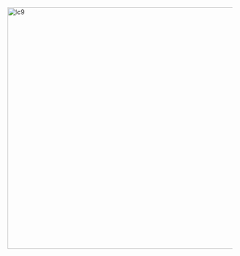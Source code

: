 <img width="542" alt="lc9" src="https://user-images.githubusercontent.com/40574628/72738662-ab4f6980-3b67-11ea-93d9-853f9b30c220.PNG">
